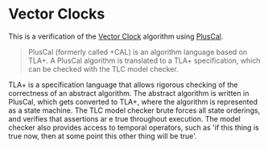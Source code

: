 # Vector Clocks

This is a verification of the [Vector Clock](https://en.wikipedia.org/wiki/Vector_clock) algorithm using [PlusCal](https://lamport.azurewebsites.net/tla/pluscal.html).

> PlusCal (formerly called +CAL) is an algorithm language based on TLA+.  A PlusCal algorithm is translated to a TLA+ specification, which can be checked with the TLC model checker.

TLA+ is a specification language that allows rigorous checking of the correctness of an abstract algorithm. The abstract algorithm is written in PlusCal, which gets converted to TLA+, where the algorithm is represented as a state machine. The TLC model checker brute forces all state orderings, and verifies that assertions ar e true throughout execution. The model checker also provides access to temporal operators, such as 'if this thing is true now, then at some point this other thing will be true'.

